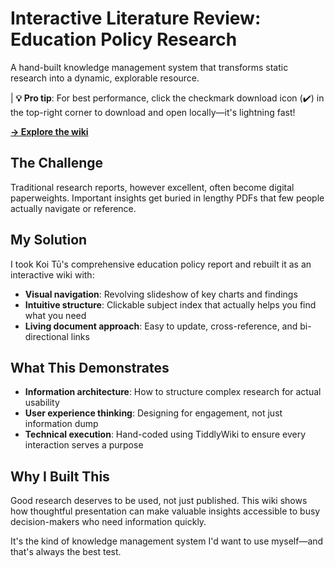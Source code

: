 # Interactive Literature Review: Education Policy Research
A hand-built knowledge management system that transforms static research into a dynamic, explorable resource.

| **💡 Pro tip**: For best performance, click the checkmark download icon (✔️) in the top-right corner to download and open locally—it's lightning fast!

 **[→ Explore the wiki](https://alysha9110.github.io/Literature-Review-Sample-Wiki/)** 



## The Challenge

Traditional research reports, however excellent, often become digital paperweights. Important insights get buried in lengthy PDFs that few people actually navigate or reference.

## My Solution

I took Koi Tū's comprehensive education policy report and rebuilt it as an interactive wiki with:

- **Visual navigation**: Revolving slideshow of key charts and findings
- **Intuitive structure**: Clickable subject index that actually helps you find what you need
- **Living document approach**: Easy to update, cross-reference, and bi-directional links

## What This Demonstrates

- **Information architecture**: How to structure complex research for actual usability
- **User experience thinking**: Designing for engagement, not just information dump
- **Technical execution**: Hand-coded using TiddlyWiki to ensure every interaction serves a purpose

## Why I Built This

Good research deserves to be used, not just published. This wiki shows how thoughtful presentation can make valuable insights accessible to busy decision-makers who need information quickly.

It's the kind of knowledge management system I'd want to use myself—and that's always the best test.
